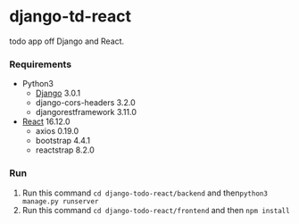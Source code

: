 # django-td-react

todo app off Django and React.

### Requirements
* Python3
    * [Django]((http://djangoproject.org/)) 3.0.1      
    * django-cors-headers 3.2.0      
    * djangorestframework 3.11.0 
* [React](https://reactjs.org) 16.12.0
    * axios 0.19.0
    * bootstrap 4.4.1
    * reactstrap 8.2.0
    

### Run
1. Run this command ```cd django-todo-react/backend``` and then```python3 manage.py runserver```
2. Run this command ```cd django-todo-react/frontend``` and then ```npm install```
